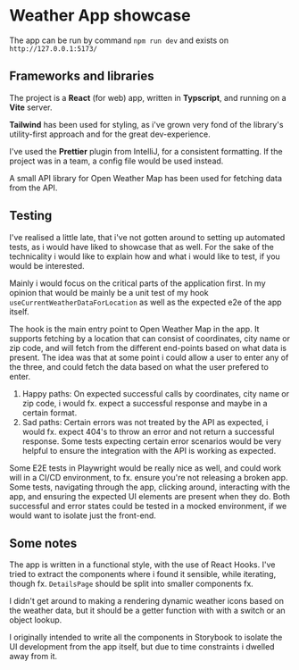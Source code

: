 # Weather App showcase
The app can be run by command `npm run dev` and exists on `http://127.0.0.1:5173/`

## Frameworks and libraries
The project is a **React** (for web) app, written in **Typscript**, and running on a **Vite** server.

**Tailwind** has been used for styling, as i've grown very fond of the library's utility-first approach and for the great dev-experience.

I've used the **Prettier** plugin from IntelliJ, for a consistent formatting. If the project was in a team, a config file would be used instead.

A small API library for Open Weather Map has been used for fetching data from the API.


## Testing
I've realised a little late, that i've not gotten around to setting up automated tests, as i would have liked to showcase that as well.
For the sake of the technicality i would like to explain how and what i would like to test, if you would be interested.

Mainly i would focus on the critical parts of the application first.
In my opinion that would be mainly be a unit test of my hook `useCurrentWeatherDataForLocation` as well as the expected e2e of the app itself. 

The hook is the main entry point to Open Weather Map in the app. It supports fetching by a location that can consist of coordinates, city name or zip code, and will fetch from the different end-points based on what data is present.
The idea was that at some point i could allow a user to enter any of the three, and could fetch the data based on what the user prefered to enter.

1. Happy paths: On expected successful calls by coordinates, city name or zip code, i would fx. expect a successful response and maybe in a certain format.
2. Sad paths: Certain errors was not treated by the API as expected, i would fx. expect 404's to throw an error and not return a successful response. Some tests expecting certain error scenarios would be very helpful to ensure the integration with the API is working as expected.

Some E2E tests in Playwright would be really nice as well, and could work will in a CI/CD environment, to fx. ensure you're not releasing a broken app.
Some tests, navigating through the app, clicking around, interacting with the app, and ensuring the expected UI elements are present when they do.
Both successful and error states could be tested in a mocked environment, if we would want to isolate just the front-end.


## Some notes
The app is written in a functional style, with the use of React Hooks. I've tried to extract the components where i found it sensible, while iterating, though fx. `DetailsPage` should be split into smaller components fx.

I didn't get around to making a rendering dynamic weather icons based on the weather data, but it should be a getter function with with a switch or an object lookup.

I originally intended to write all the components in Storybook to isolate the UI development from the app itself, but due to time constraints i dwelled away from it.
